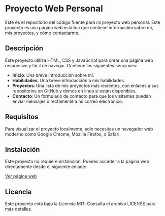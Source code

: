 # Proyecto Web Personal

Este es el repositorio del código fuente para mi proyecto web personal. Este proyecto es una página web estática que contiene información sobre mí, mis proyectos, y cómo contactarme.

## Descripción

Este proyecto utiliza HTML, CSS y JavaScript para crear una página web responsive y fácil de navegar. Contiene las siguientes secciones:

- **Inicio**: Una breve introducción sobre mí.
- **Habilidades**: Una breve introducción a mis habilidades.
- **Proyectos**: Una lista de mis proyectos más recientes, con enlaces a sus repositorios en GitHub y demos en línea si están disponibles.
- **Contacto**: Un formulario de contacto para que los visitantes puedan enviar mensajes directamente a mi correo electrónico.

## Requisitos

Para visualizar el proyecto localmente, solo necesitas un navegador web moderno como Google Chrome, Mozilla Firefox, o Safari.

## Instalación

Este proyecto no requiere instalación. Puedes acceder a la página web directamente desde el siguiente enlace:

[Ver página web](https://edummorenolp.github.io/LandingPageSimple/)

## Licencia

Este proyecto está bajo la Licencia MIT. Consulta el archivo LICENSE para más detalles.